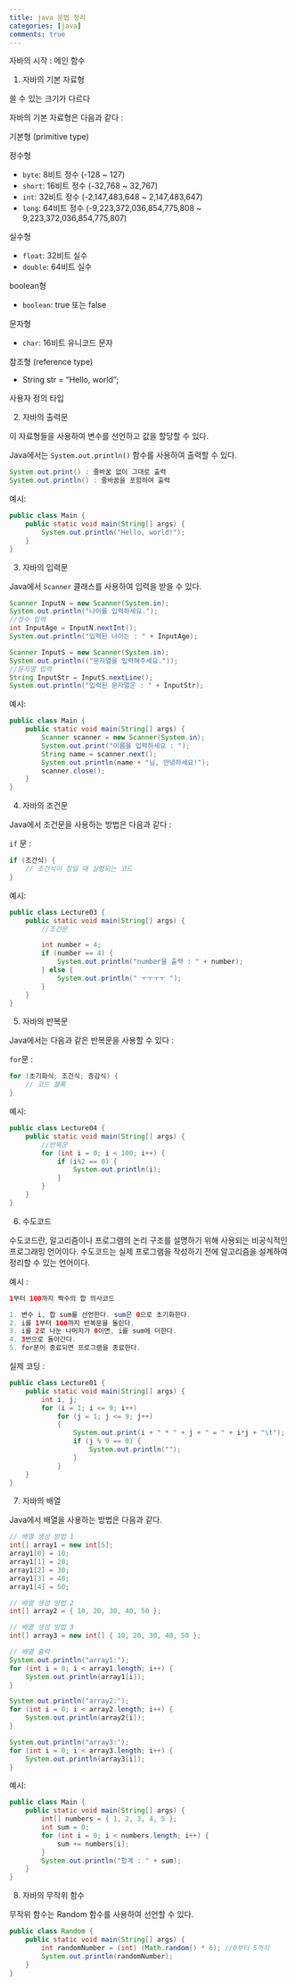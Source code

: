 ```yaml
---
title: java 문법 정리
categories: [java]
comments: true
---
```


자바의 시작 : 메인 함수



1. 자바의 기본 자료형

쓸 수 있는 크기가 다르다

자바의 기본 자료형은 다음과 같다 :

기본형 (primitive type)

정수형

- `byte`: 8비트 정수 (-128 ~ 127)
- `short`: 16비트 정수 (-32,768 ~ 32,767)
- `int`: 32비트 정수 (-2,147,483,648 ~ 2,147,483,647)
- `long`: 64비트 정수 (-9,223,372,036,854,775,808 ~ 9,223,372,036,854,775,807)

실수형

- `float`: 32비트 실수
- `double`: 64비트 실수

boolean형

- `boolean`: true 또는 false

문자형

- `char`: 16비트 유니코드 문자

참조형 (reference type)

- String str = “Hello, world”;

사용자 정의 타입




2. 자바의 출력문

이 자료형들을 사용하여 변수를 선언하고 값을 할당할 수 있다.

Java에서는 `System.out.println()` 함수를 사용하여 출력할 수 있다.

```java
System.out.print() : 줄바꿈 없이 그대로 출력
System.out.println() : 줄바꿈을 포함하여 출력
```

예시:

```java
public class Main {
    public static void main(String[] args) {
        System.out.println("Hello, world!");
    }
}
```




3. 자바의 입력문

Java에서 `Scanner` 클래스를 사용하여 입력을 받을 수 있다.

```java
Scanner InputN = new Scanner(System.in);
System.out.println("나이를 입력하세요.");
//정수 입력
int InputAge = InputN.nextInt();
System.out.println("입력된 나이는 : " + InputAge);

Scanner InputS = new Scanner(System.in);
System.out.println(("문자열을 입력해주세요."));
//문자열 입력
String InputStr = InputS.nextLine();
System.out.println("입력된 문자열은 : " + InputStr);
```

예시:

```java
public class Main {
    public static void main(String[] args) {
        Scanner scanner = new Scanner(System.in);
        System.out.print("이름을 입력하세요 : ");
        String name = scanner.next();
        System.out.println(name + "님, 안녕하세요!");
        scanner.close();
    }
}
```




4. 자바의 조건문

Java에서 조건문을 사용하는 방법은 다음과 같다 :

`if` 문 :

```java
if (조건식) {
    // 조건식이 참일 때 실행되는 코드
}
```

예시:

```java
public class Lecture03 {
    public static void main(String[] args) {
        //조건문

        int number = 4;
        if (number == 4) {
            System.out.println("number을 출력 : " + number);
        } else {
            System.out.println(" ㅜㅜㅜㅜ ");
        }
    }
}
```




5. 자바의 반복문

Java에서는 다음과 같은 반복문을 사용할 수 있다 :

`for`문 :

```java
for (초기화식; 조건식; 증감식) {
    // 코드 블록
}
```

예시:

```java
public class Lecture04 {
    public static void main(String[] args) {
        //반복문
        for (int i = 0; i < 100; i++) {
            if (i%2 == 0) {
                System.out.println(i);
            }
        }
    }
}
```




6. 수도코드

수도코드란, 알고리즘이나 프로그램의 논리 구조를 설명하기 위해 사용되는 비공식적인 프로그래밍 언어이다. 수도코드는 실제 프로그램을 작성하기 전에 알고리즘을 설계하여 정리할 수 있는 언어이다.

예시 :

```java
1부터 100까지 짝수의 합 의사코드

1. 변수 i, 합 sum를 선언한다. sum은 0으로 초기화한다.
2. i를 1부터 100까지 반복문을 돌린다.
3. i를 2로 나눈 나머지가 0이면, i를 sum에 더한다.
4. 3번으로 돌아간다.
5. for문이 종료되면 프로그램을 종료한다.
```

실제 코딩 :

```java
public class Lecture01 {
    public static void main(String[] args) {
        int i, j;
        for (i = 1; i <= 9; i++)
            for (j = 1; j <= 9; j++)
            {
                System.out.print(i + " * " + j + " = " + i*j + "\t");
                if (j % 9 == 0) {
                    System.out.println("");
                }
            }
    }
}
```




7. 자바의 배열

Java에서 배열을 사용하는 방법은 다음과 같다.

```java
// 배열 생성 방법 1
int[] array1 = new int[5];
array1[0] = 10;
array1[1] = 20;
array1[2] = 30;
array1[3] = 40;
array1[4] = 50;

// 배열 생성 방법 2
int[] array2 = { 10, 20, 30, 40, 50 };

// 배열 생성 방법 3
int[] array3 = new int[] { 10, 20, 30, 40, 50 };

// 배열 출력
System.out.println("array1:");
for (int i = 0; i < array1.length; i++) {
    System.out.println(array1[i]);
}

System.out.println("array2:");
for (int i = 0; i < array2.length; i++) {
    System.out.println(array2[i]);
}

System.out.println("array3:");
for (int i = 0; i < array3.length; i++) {
    System.out.println(array3[i]);
}

```

예시:

```java
public class Main {
    public static void main(String[] args) {
        int[] numbers = { 1, 2, 3, 4, 5 };
        int sum = 0;
        for (int i = 0; i < numbers.length; i++) {
            sum += numbers[i];
        }
        System.out.println("합계 : " + sum);
    }
}

```




8. 자바의 무작위 함수

무작위 함수는 Random 함수를 사용하여 선언할 수 있다.

```java
public class Random {
    public static void main(String[] args) {
        int randomNumber = (int) (Math.random() * 6); //0부터 5까지
        System.out.println(randomNumber);
    }
}
```